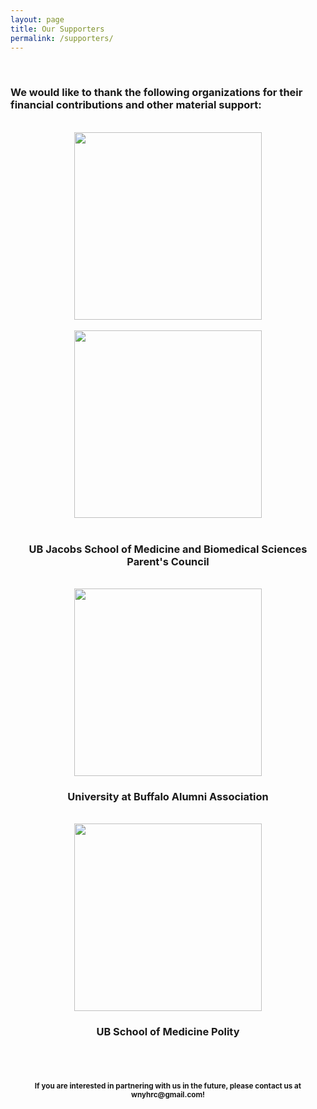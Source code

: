 ```yaml
---
layout: page
title: Our Supporters
permalink: /supporters/
---
```

<br>
<h3>We would like to thank the following organizations for their financial contributions and other material support:</h3>
<br>
<center><a href="http://www.subboard.com/"><img src="{{ site.baseurl }}/img/support/sbi.png" width="300"/></a></center>
<br>
<center><a href="http://physiciansforhumanrights.org/"><img src="{{ site.baseurl }}/img/support/ubphr.png" width="300"/></a></center>
<br>
<center><h3><b>UB Jacobs School of Medicine and Biomedical Sciences Parent's Council</b></h3></center>
<br>
<center><a href="https://www.buffalo.edu/alumni.html"><img src="{{ site.baseurl }}/img/support/UB-Alumni-Association.jpg" width="300"/></a></center>
<center><h3><b>University at Buffalo Alumni Association</b></h3></center>
<br>
<center><a href="https://www.buffalo.edu/alumni.html"><img src="{{ site.baseurl }}/img/support/polity.gif" width="300"/></a></center>
<center><h3><b>UB School of Medicine Polity</b></h3></center>
<br><br>
<center><h4><small>If you are interested in partnering with us in the future, please contact us at <a mailto="wnyhrc@gmail.com">wnyhrc@gmail.com</a>!</small></h4></center> 